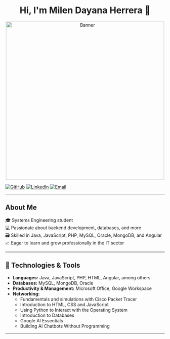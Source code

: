 <div align="center">
  <h1 align="center">Hi, I'm <a>Milen Dayana Herrera</a> 👋</h1>
</div>

<div align="center">
  <img src="https://i.imgur.com/2pTk6Rx.png" alt="Banner" height="500" />
</div>

[![GitHub](https://img.shields.io/badge/GitHub-milendayan-black?style=social&logo=github)](https://github.com/milendayan)
[![LinkedIn](https://img.shields.io/badge/LinkedIn-MilenDayanaHerrera-red?logo=linkedin&style=social)](https://www.linkedin.com/in/milen-dayana-herrera-delgado-057905274)
[![Email](https://img.shields.io/badge/Email-milendayana@gmail.com-red?style=social&logo=gmail)](mailto:milendayana@gmail.com)

---

## About Me

🎓 Systems Engineering student  
💻 Passionate about backend development, databases, and more  
🗃️ Skilled in Java, JavaScript, PHP, MySQL, Oracle, MongoDB, and Angular  
📈 Eager to learn and grow professionally in the IT sector  

---

## 🚀 Technologies & Tools

- **Languages:** Java, JavaScript, PHP, HTML, Angular, among others  
- **Databases:** MySQL, MongoDB, Oracle  
- **Productivity & Management:** Microsoft Office, Google Workspace  
- **Networking:**
  - Fundamentals and simulations with Cisco Packet Tracer
  - Introduction to HTML, CSS and JavaScript
  - Using Python to Interact with the Operating System 
  - Introduction to Databases 
  - Google AI Essentials
  - Building AI Chatbots Without Programming
---

